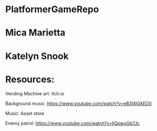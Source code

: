 # PlatformerGameRepo

# Mica Marietta
# Katelyn Snook

# Resources:

Vending Machine art: itch.io

Background music: https://www.youtube.com/watch?v=eB3I4l0AED0

Music: Asset store

Enemy patrol: https://www.youtube.com/watch?v=ljQpwxGb7Jc
